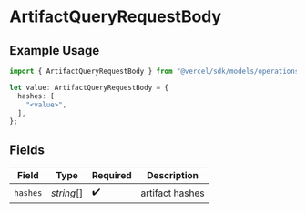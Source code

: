 # ArtifactQueryRequestBody

## Example Usage

```typescript
import { ArtifactQueryRequestBody } from "@vercel/sdk/models/operations";

let value: ArtifactQueryRequestBody = {
  hashes: [
    "<value>",
  ],
};
```

## Fields

| Field              | Type               | Required           | Description        |
| ------------------ | ------------------ | ------------------ | ------------------ |
| `hashes`           | *string*[]         | :heavy_check_mark: | artifact hashes    |